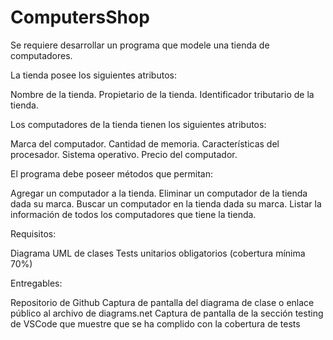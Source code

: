 # ComputersShop

Se requiere desarrollar un programa que modele una tienda de computadores. 

La tienda posee los siguientes atributos:

Nombre de la tienda.
Propietario de la tienda.
Identificador tributario de la tienda.

Los computadores de la tienda tienen los siguientes atributos:

Marca del computador.
Cantidad de memoria.
Características del procesador.
Sistema operativo.
Precio del computador.

El programa debe poseer métodos que permitan:

Agregar un computador a la tienda.
Eliminar un computador de la tienda dada su marca.
Buscar un computador en la tienda dada su marca.
Listar la información de todos los computadores que tiene la tienda.

Requisitos:

Diagrama UML de clases
Tests unitarios obligatorios (cobertura mínima 70%)

Entregables:

Repositorio de Github
Captura de pantalla del diagrama de clase o enlace público al archivo de diagrams.net
Captura de pantalla de la sección testing de VSCode que muestre que se ha complido con la cobertura de tests